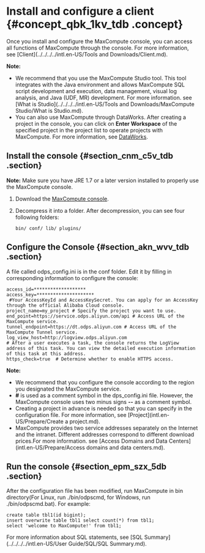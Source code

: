 # Install and configure a client {#concept_qbk_1kv_tdb .concept}

Once you install and configure the MaxCompute console, you can access all functions of MaxCompute through the console. For more information, see [Client](../../../../intl.en-US/Tools and Downloads/Client.md).

**Note:** 

-   We recommend that you use the MaxCompute Studio tool. This tool integrates with the Java environment and allows MaxCompute SQL script development and execution, data management, visual log analysis, and Java \(UDF, MR\) development. For more information. see [What is Studio](../../../../intl.en-US/Tools and Downloads/MaxCompute Studio/What is Studio.md).
-   You can also use MaxCompute through DataWorks. After creating a project in the console, you can click on **Enter Workspace** of the specified project in the project list to operate projects with MaxCompute. For more information, see [DataWorks](https://www.alibabacloud.com/help/zh/product/30254.html).

## Install the console {#section_cnm_c5v_tdb .section}

**Note:** Make sure you have JRE 1.7 or a later version installed to properly use the MaxCompute console.

1.  Download the [MaxCompute console](http://repo.aliyun.com/odpscmd/).
2.  Decompress it into a folder. After decompression, you can see four following folders:

    ```
    bin/ conf/ lib/ plugins/
    ```


## Configure the Console {#section_akn_wvv_tdb .section}

A file called odps\_config.ini is in the conf folder. Edit it by filling in corresponding information to configure the console:

```
access_id=*******************
access_key=********************* 
 #Your AccessKeyId and AccessKeySecret. You can apply for an AccessKey through the official Alibaba Cloud console.
project_name=my_project # Specify the project you want to use.
end_point=https://service.odps.aliyun.com/api # Access URL of the MaxCompute service.
tunnel_endpoint=https://dt.odps.aliyun.com # Access URL of the MaxCompute Tunnel service.
log_view_host=http://logview.odps.aliyun.com 
# After a user executes a task, the console returns the LogView address of this task. You can view the detailed execution information of this task at this address. 
https_check=true  # Determine whether to enable HTTPS access.
```

**Note:** 

-   We recommend that you configure the console according to the region you designated the MaxCompute service.
-   **\#** is used as a comment symbol in the dps\_config.ini file. However, the MaxCompute console uses two minus signs **--** as a comment symbol.
-   Creating a project in advance is needed so that you can specify in the configuration file. For more information, see [Project](intl.en-US/Prepare/Create a project.md).
-   MaxCompute provides two service addresses separately on the Internet and the intranet. Different addresses correspond to different download prices.For more information. see [Access Domains and Data Centers](intl.en-US/Prepare/Access domains and data centers.md).

## Run the console {#section_epm_szx_5db .section}

After the configuration file has been modified, run MaxCompute in bin directory\(For Linux, run ./bin/odpscmd, for Windows, run ./bin/odpscmd.bat\). For example:

```
create table tbl1(id bigint);
insert overwrite table tbl1 select count(*) from tbl1;
select 'welcome to MaxCompute!' from tbl1;
```

For more information about SQL statements, see [SQL Summary](../../../../intl.en-US/User Guide/SQL/SQL Summary.md).

